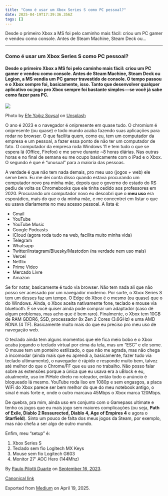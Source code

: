 ```yaml
---
title: "Como é usar um Xbox Series S como PC pessoal?"
date: 2025-04-19T17:39:36.356Z
tags: []
---
```


Desde o primeiro Xbox a MS foi pelo caminho mais fácil: criou um PC gamer e vendeu como console. Antes de Steam Machine, Steam Deck ou…

* * *

### Como é usar um Xbox Series S como PC pessoal?

#### Desde o primeiro Xbox a MS foi pelo caminho mais fácil: criou um PC gamer e vendeu como console. Antes de Steam Machine, Steam Deck ou Legion, a MS vendia um PC gamer travestido de console. O tempo passou e o Xbox sempre foi, basicamente, isso. Tanto que desenvolver qualquer aplicativo ou jogo pro Xbox sempre foi bastante simples — se você já sabe como fazer para PC.

![](https://cdn-images-1.medium.com/max/1200/0*Y-PLopHmYBYi5OFN)

Photo by [Efe Yağız Soysal](https://unsplash.com/@efeyagizs?utm_source=medium&utm_medium=referral) on [Unsplash](https://unsplash.com?utm_source=medium&utm_medium=referral)

O ano é 2023 e o navegador é onipresente em quase tudo. O chromium é onipresente (ou quase) e todo mundo acaba fazendo suas aplicações para rodar no browser. O que facilita quem, como eu, tem um computador da empresa e um pessoal, a fazer essa ponto de não ter um computador de fato. O computador da empresa roda Windows 11 e tem tudo o que se espera lá (Office, Firefox) e me serve durante ~8 horas diárias. Nas outras horas e no final de semana eu me ocupo basicamente com o iPad e o Xbox. O segundo é que é “unusual” para a maioria das pessoas.

A verdade é que não tem nada demais, pro meu uso (jogos + web) ele serve bem. Eu me dei conta disso quando estava procurando um computador novo pra minha mãe, depois que o governo do estado do RS pediu de volta os Chromebooks que ele tinha cedido aos professores em 2020. Procurando um computador novo eu descobri que o **meu uso** era esporádico, mais do que o da minha mãe, e me concentrei em listar o que eu usava diariamente no meu acesso pessoal. A lista é:

*   Gmail
*   YouTube
*   YouTube Music
*   Google Podcasts
*   iCloud (agora roda tudo na web, facilita muito minha vida)
*   Telegram
*   Whatsapp
*   Twitter/Instagram/Bluesky/Mastodon (na verdade nem uso mais)
*   Vercel
*   Netflix
*   Prime Video
*   Mercado Livre
*   Amazon

Se for notar, basicamente é tudo via browser. Não tem nada ali que não posso ser acessado por um navegador moderno. Por sorte, o Xbox Series S tem um desses faz um tempo. O Edge do Xbox é o mesmo (ou quase) que o do Windows. Ainda, o Xbox aceita nativamente fone, teclado e mouse via bluetooth. E se você quiser ainda pode comprar um adaptador (caso dê algum problemas, mas acho que é bem raro). Finalmente, o Xbox tem 10GB de RAM GDDR6, SSD, processador 8x Zen 2 Cores (3.6GHz) e uma AMD RDNA (4 TF). Basicamente muito mais do que eu preciso pro meu uso de navegação web.

O teclado ainda tem alguns momentos que ele fica meio bobo e o Xbox acaba jogando o teclado virtual por cima da tela, mas um “ESC” e ele some. O mouse tem um ponteiro estilizado, o que não me agrada, mas não chega a incomodar (ainda mais que eu aprendi a, basicamente, fazer tudo via teclado ultimamente), o navegador é rápido e responde muito bem, talvez até melhor do que o Chrome/FF que eu uso no trabalho. Não posso falar sobre as extensões porque a única que eu usava era a uBlock e eu, atualmente, uso im PiHole direto no roteador, então todo o anúncio é bloqueado lá mesmo. YouTube roda liso em 1080p e sem engasgos, a placa WiFi do Xbox parece ser bem melhor do que do meu notebook antigo, o sinal é mais forte e, onde o outro marcava 45Mbps o Xbox marca 120Mbps.

De quebra, pra mim, ainda uso em conjunto com o Gamepass ultimate e tenho os jogos que eu mais jogo sem maiores complicações (ou seja, **Path of Exile, Diablo 2 Ressurected, Diablo 4, Age of Empires 4** e agora o **Starfield**). Sinto um pouco de falta dos meus jogos da Steam, por exemplo, mas não chefa a ser algo de outro mundo.

Enfim, meu “setup” é:

1.  Xbox Series S
2.  Teclado sem fio Logitech MX Keys
3.  Mouse sem fio Logitech G603
4.  Monitor 27' AOC Hero (144Mhz)

By [Paulo Pilotti Duarte](https://medium.com/@paulopilotti) on [September 16, 2023](https://medium.com/p/7c34292057d4).

[Canonical link](https://medium.com/@paulopilotti/como-%C3%A9-usar-um-xbox-series-s-como-pc-pessoal-7c34292057d4)

Exported from [Medium](https://medium.com) on April 19, 2025.